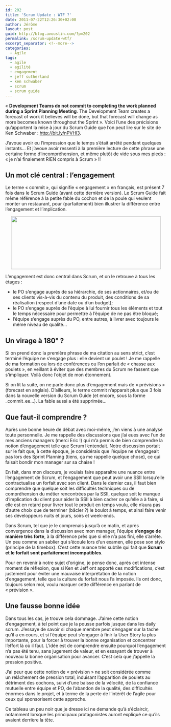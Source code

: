 ```yaml
---
id: 202
title: 'Scrum Update : WTF ?'
date: 2011-07-22T12:26:30+02:00
author: Jérôme
layout: post
guid: http://blog.avoustin.com/?p=202
permalink: /scrum-update-wtf/
excerpt_separator: <!--more-->
categories:
  - Agile
tags:
  - agile
  - agilité
  - engagement
  - jeff sutherland
  - ken schwaber
  - scrum
  - scrum guide
---
```


« **Development Teams do not commit to completing the work planned during a Sprint Planning Meeting**. The Development Team creates a forecast of work it believes will be done, but that forecast will change as more becomes known throughout the Sprint ». Voici l&rsquo;une des précisions qu&rsquo;apportent la mise à jour du Scrum Guide que l&rsquo;on peut lire sur le site de Ken Schwaber : <a title="Scrum Guide Update 2011" href="http://bit.ly/nPVHl3" target="_blank">http://bit.ly/nPVHl3</a>.

J&rsquo;avoue avoir eu l&rsquo;impression que le temps s&rsquo;était arrêté pendant quelques instants&#8230; Et j&rsquo;avoue avoir ressenti à la première lecture de cette phrase une certaine forme d&rsquo;incompréhension, et même plutôt de vide sous mes pieds : « je n&rsquo;ai finalement RIEN compris à Scrum » !!<!--more-->

## Un mot clé central : l&rsquo;engagement

Le terme « commit », qui signifie « engagement » en français, est présent 7 fois dans le Scrum Guide (avant cette dernière version). Le Scrum Guide fait même référence à la petite fable du cochon et de la poule qui veulent monter un restaurant, pour (parfaitement) bien illustrer la différence entre l&rsquo;engagement et l&rsquo;implication.

<p style="text-align: center;">
  <a href="{{ site.baseurl }}/scrum-update-wtf/scrumtoon/" rel="attachment wp-att-203"><img class="aligncenter size-full wp-image-203" title="scrumtoon" src="{{ site.baseurl }}/wp-content/upload/scrumtoon.jpg" alt="" width="469" height="165" srcset="{{ site.baseurl }}/wp-content/upload/scrumtoon.jpg 625w, {{ site.baseurl }}/wp-content/upload/scrumtoon-300x105.jpg 300w" sizes="(max-width: 469px) 100vw, 469px" /></a>
</p>

L&rsquo;engagement est donc central dans Scrum, et on le retrouve à tous les étages :

  * le PO s&rsquo;engage auprès de sa hiérarchie, de ses actionnaires, et/ou de ses clients vis-à-vis du contenu du produit, des conditions de sa réalisation (respect d&rsquo;une date ou d&rsquo;un budget);
  * le PO s&rsquo;engage auprès de l&rsquo;équipe à lui fournir tous les éléments et tout le temps nécessaire pour permettre à l&rsquo;équipe de ne pas être bloqué;
  * l&rsquo;équipe s&rsquo;engage auprès du PO, entre autres, à livrer avec toujours le même niveau de qualité&#8230;

## Un virage à 180° ?

Si on prend donc la première phrase de ma citation au sens strict, c&rsquo;est terminé l&rsquo;équipe ne s&rsquo;engage plus : elle devient un poulet ! Je me rappelle de ma formation ou lors de conférences ou l&rsquo;on parlait de « chasse aux poulets », en veillant à éviter que des membres du Scrum ne fassent que s&rsquo;impliquer. Voilà donc l&rsquo;objet de mon étonnement.

Si on lit la suite, on ne parle donc plus d&rsquo;engagement mais de « prévisions » (forecast en anglais). D&rsquo;ailleurs, le terme commit n&rsquo;apparait plus que 3 fois dans la nouvelle version du Scrum Guide (et encore, sous la forme _commit_ee&#8230;). La fable aussi a été supprimée&#8230;

## Que faut-il comprendre ?

Après une bonne heure de débat avec moi-même, j&rsquo;en viens à une analyse toute personnelle. Je me rappelle des discussions que j&rsquo;ai eues avec l&rsquo;un de mes anciens managers (merci Eric !) qui m&rsquo;a permis de bien comprendre la notion d&rsquo;engagement telle que Scrum l&rsquo;entendait. Notre discussion portait sur le fait que, à cette époque, je considérais que l&rsquo;équipe ne s&rsquo;engageait pas lors des Sprint Planning (tiens, ça me rappelle quelque chose), ce qui faisait bondir mon manager sur sa chaise !

En fait, dans mon discours, je voulais faire apparaître une nuance entre l&rsquo;engagement de Scrum, et l&rsquo;engagement que peut avoir une SSII lorsqu&rsquo;elle contractualise un forfait avec son client. Dans le dernier cas, il faut bien comprendre que quelque soit les difficultés techniques ou de compréhension du métier rencontrées par la SSII, quelque soit le manque d&rsquo;implication du client pour aider la SSII à bien cadrer ce qu&rsquo;elle a à faire, si elle est en retard pour livrer tout le produit en temps voulu, elle n&rsquo;aura pas d&rsquo;autre choix que de terminer (bâcler ?) le boulot à temps, et ainsi faire venir ses développeurs nuits et jours, soirs et week-ends.

Dans Scrum, tel que je le comprenais jusqu&rsquo;à ce matin, et après convergence dans la discussion avec mon manager, l&rsquo;équipe **s&rsquo;engage de manière très forte**, à la différence près que si elle n&rsquo;a pas fini, elle s&rsquo;arrête. Un peu comme un sablier qui s&rsquo;écoule lors d&rsquo;un examen, elle pose son stylo (principe de la timebox). C&rsquo;est cette nuance très subtile qui fait que **Scrum et le forfait sont parfaitement incompatibles**.

Pour en revenir à notre sujet d&rsquo;origine, je pense donc, après cet intense moment de réflexion, que si Ken et Jeff ont apporté ces modifications, c&rsquo;est justement pour éviter une mauvaise interprétation de la notion d&rsquo;engagement, telle que la culture du forfait nous l&rsquo;a imposée. Ils ont donc, toujours selon moi, voulu marquer cette différence en parlant de « prévision ».

## Une fausse bonne idée

Dans tous les cas, je trouve cela dommage. J&rsquo;aime cette notion d&rsquo;engagement, à tel point que je la pousse parfois jusque dans les daily scrum. J&rsquo;essaye de savoir si chaque membre peut s&rsquo;engager sur la tache qu&rsquo;il a en cours, et si l&rsquo;équipe peut s&rsquo;engager à finir la User Story la plus importante, pour la forcer à trouver la bonne organisation et concentrer l&rsquo;effort là où il faut. L&rsquo;idée est de comprendre ensuite pourquoi l&rsquo;engagement n&rsquo;a pas été tenu, sans jugement de valeur, et en essayant de trouver à nouveau la bonne organisation pour avancer. C&rsquo;est cela que j&rsquo;appelle la pression positive.

J&rsquo;ai peur que cette notion de « prévision » ne soit considérée comme un relâchement de pression total, induisant l&rsquo;apparition de poulets au détriment des cochons, suivi d&rsquo;une baisse de la vélocité, de la confiance mutuelle entre équipe et PO, de l&rsquo;abandon de la qualité, des difficultés énormes dans le projet, et à terme de la perte de l&rsquo;intérêt de l&rsquo;agile pour ceux qui sponsorisent cette approche.

Ce tableau un peu noir que je dresse ici ne demande qu&rsquo;à s&rsquo;éclaircir, notamment lorsque les principaux protagonistes auront expliqué ce qu&rsquo;ils avaient derrière la tête.

